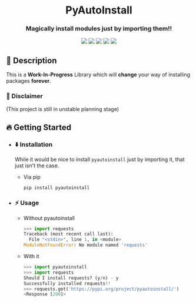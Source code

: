<h1 align='center'>PyAutoInstall</h1>
<h3 align='center'>Magically install modules just by importing them!!</h3>
<p align="center">
  <a href="https://pypi.python.org/pypi/pyautoinstall/"><img src='https://img.shields.io/badge/MADE%20WITH-Python-red?style=for-the-badge'/></a>
  <a href="https://pypi.python.org/pypi/pyautoinstall/"><img src='https://img.shields.io/pypi/pyversions/pyautoinstall?style=for-the-badge'/></a>
  <a href="https://pypi.python.org/pypi/pyautoinstall/"><img src='https://img.shields.io/pypi/status/pyautoinstall?style=for-the-badge'/></a>
  <a href="https://pypi.python.org/pypi/pyautoinstall/"><img src='https://img.shields.io/pypi/l/pyautoinstall?style=for-the-badge'/></a>
  <a href="https://pypi.python.org/pypi/pyautoinstall/"><img src='https://img.shields.io/pypi/v/pyautoinstall?style=for-the-badge'/></a>
</p>

## 📝 Description
This is a **Work-In-Progress** Library which will **change**
your way of installing packages **forever**.

### 🤯 Disclaimer
(This project is still in unstable planning stage)

## 🔥 Getting Started
- ### ⬇️ Installation
  While it would be nice to install `pyautoinstall` just by importing it,
  that just isn't the case.

  - Via pip
    ```
    pip install pyautoinstall
    ```
  
- ### ⚡ Usage
  - Without pyautoinstall
    ```python
    >>> import requests
    Traceback (most recent call last):
      File "<stdin>", line 1, in <module>
    ModuleNotFoundError: No module named 'requests'
    ```
  - With it
    ```python
    >>> import pyautoinstall
    >>> import requests
    Should I install requests? (y/n) - y
    Successfully installed requests!!
    >>> requests.get('https://pypi.org/project/pyautoinstall/')
    <Response [200]>
    ```